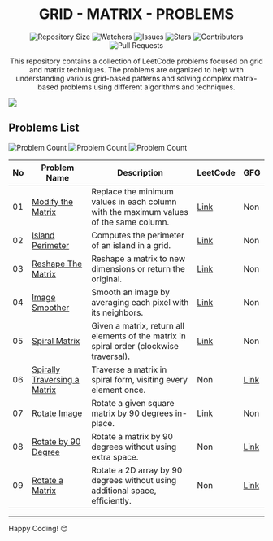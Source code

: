 <h1 align='center'>GRID - MATRIX - PROBLEMS</h1>

<p align='center'>
  <img src="https://img.shields.io/github/repo-size/JawadSher/Data-Structures-Algorithms-Based-Problems" alt="Repository Size">
  <img src="https://img.shields.io/github/watchers/JawadSher/Data-Structures-Algorithms-Based-Problems?style=social" alt="Watchers">
  <img src="https://img.shields.io/github/issues/JawadSher/Data-Structures-Algorithms-Based-Problems" alt="Issues">
  <img src="https://img.shields.io/github/stars/JawadSher/Data-Structures-Algorithms-Based-Problems" alt="Stars">
  <img src="https://img.shields.io/github/contributors/JawadSher/Data-Structures-Algorithms-Based-Problems" alt="Contributors">
  <img src="https://img.shields.io/github/issues-pr/JawadSher/Data-Structures-Algorithms-Based-Problems" alt="Pull Requests">
</p>

<p align='center'>
  This repository contains a collection of LeetCode problems focused on grid and matrix techniques. The problems are organized to help with understanding various grid-based patterns and solving complex matrix-based problems using different algorithms and techniques.
</p>

<img src='https://lh3.googleusercontent.com/PL2T2TGcVkIRp0p3ETnVYzCcK5uWYFXRBOfN2AiszzktqtC4IijlIqkVkwbqJ-BFJGkliobx7GlwpFncMgk2MlKGswFJBcqN_0ADFuV8mjO9xE991MDc-pwq38I6qKghYItD8oBQgQlfaJv6n4ycr7PtcI3FSeLxag0vIN3oDcrjt48mFI4HSefodw'>

## Problems List
<p>
<img src="https://img.shields.io/badge/LEETCODE%20problems%20count-6-blue" alt="Problem Count"> 
<img src="https://img.shields.io/badge/GEEKSFORGEEKS%20problems%20count-3-blue" alt="Problem Count">
<img src="https://img.shields.io/badge/total%20problems%20count-9-blue" alt="Problem Count"> 
</p>

| No  | Problem Name | Description | LeetCode | GFG |
|-----|--------------|-------------|----------|--------|
| 01  | [Modify the Matrix](https://github.com/JawadSher/Data-Structures-Algorithms-Based-Problems/tree/main/02%20-%20Grid-Matrix%20Based%20Problems%20Set/01%20-%20Modify%20the%20Matrix) | Replace the minimum values in each column with the maximum values of the same column. | [Link](https://leetcode.com/problems/modify-the-matrix/description/) | Non |
| 02 |[Island Perimeter](https://github.com/JawadSher/DSA-LeetCode-Problems-Repository/tree/main/02%20-%20Grid-Matrix%20Based%20Problems%20Set/02%20-%20Island%20Perimeter)|Computes the perimeter of an island in a grid.|[Link](https://leetcode.com/problems/island-perimeter/)| Non |
| 03 |[Reshape The Matrix](https://github.com/JawadSher/DSA-LeetCode-Problems-Repository/tree/main/02%20-%20Grid-Matrix%20Based%20Problems%20Set/03%20-%20Reshape%20the%20Matrix)|Reshape a matrix to new dimensions or return the original.|[Link](https://leetcode.com/problems/reshape-the-matrix/)| Non |
| 04 |[Image Smoother](https://github.com/JawadSher/DSA-LeetCode-Problems-Repository/tree/main/02%20-%20Grid-Matrix%20Based%20Problems%20Set/04%20-%20Image%20Smoother) | Smooth an image by averaging each pixel with its neighbors. | [Link](https://leetcode.com/problems/image-smoother/description/) | Non |
| 05 |[Spiral Matrix](https://github.com/JawadSher/DSA-LeetCode-GFG-Problems-Repository/tree/main/02%20-%20Grid-Matrix%20Based%20Problems%20Set/05%20-%20Spiral%20Matrix) | Given a matrix, return all elements of the matrix in spiral order (clockwise traversal).|[Link](https://leetcode.com/problems/spiral-matrix/) | Non |
| 06 |[Spirally Traversing a Matrix](https://github.com/JawadSher/DSA-LeetCode-GFG-Problems-Repository/tree/main/02%20-%20Grid-Matrix%20Based%20Problems%20Set/06%20-%20Spirally%20Traversing%20a%20Matrix) |Traverse a matrix in spiral form, visiting every element once. | Non | [Link](https://www.geeksforgeeks.org/problems/spirally-traversing-a-matrix-1587115621/1)
| 07 |[Rotate Image](https://github.com/JawadSher/DSA-LeetCode-GFG-Problems-Repository/tree/main/02%20-%20Grid-Matrix%20Based%20Problems%20Set/07%20-%20Rotate%20Image) |Rotate a given square matrix by 90 degrees in-place. | [Link](https://leetcode.com/problems/rotate-image/) | Non |
| 08 |[Rotate by 90 Degree](https://github.com/JawadSher/DSA-LeetCode-GFG-Problems-Repository/tree/main/02%20-%20Grid-Matrix%20Based%20Problems%20Set/08%20-%20Rotate%20by%2090%20Degree) |Rotate a matrix by 90 degrees without using extra space. | Non | [Link](https://www.geeksforgeeks.org/problems/rotate-by-90-degree-1587115621/1?itm_source=geeksforgeeks&itm_medium=article&itm_campaign=practice_card) |
| 09 |[Rotate a Matrix](https://github.com/JawadSher/DSA-LeetCode-GFG-Problems-Repository/tree/main/02%20-%20Grid-Matrix%20Based%20Problems%20Set/09%20-%20Rotate%20a%20Matrix) | Rotate a 2D array by 90 degrees without using additional space, efficiently. | Non | [Link](https://www.geeksforgeeks.org/problems/rotate-a-2d-array-without-using-extra-space1004/1?itm_source=geeksforgeeks&itm_medium=article&itm_campaign=practice_card)



---
Happy Coding! 😊
